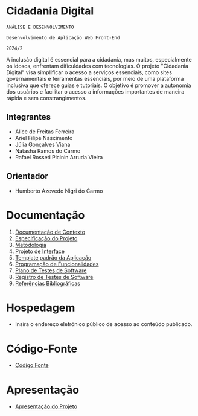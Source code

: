 # Cidadania Digital

`ANÁLISE E DESENVOLVIMENTO`

`Desenvolvimento de Aplicação Web Front-End`

`2024/2`

A inclusão digital é essencial para a cidadania, mas muitos, especialmente os idosos, enfrentam dificuldades com tecnologias. O projeto "Cidadania Digital" visa simplificar o acesso a serviços essenciais, como sites governamentais e ferramentas essenciais, por meio de uma plataforma inclusiva que oferece guias e tutoriais. O objetivo é promover a autonomia dos usuários e facilitar o acesso a informações importantes de maneira rápida e sem constrangimentos.

## Integrantes

* Alice de Freitas Ferreira
* Ariel Filipe Nascimento
* Júlia Gonçalves Viana
* Natasha Ramos do Carmo 
* Rafael Rosseti Picinin Arruda  Vieira


## Orientador

* Humberto Azevedo Nigri do Carmo

# Documentação

<ol>
<li><a href="documentos/01-Documentação de Contexto.md"> Documentação de Contexto</a></li>
<li><a href="documentos/02-Especificação do Projeto.md"> Especificação do Projeto</a></li>
<li><a href="documentos/03-Metodologia.md"> Metodologia</a></li>
<li><a href="documentos/04-Projeto de Interface.md"> Projeto de Interface</a></li>
<li><a href="documentos/05-Template padrão da Aplicação.md"> Template padrão da Aplicação</a></li>
<li><a href="documentos/06-Programação de Funcionalidades.md"> Programação de Funcionalidades</a></li>
<li><a href="documentos/07-Plano de Testes de Software.md"> Plano de Testes de Software</a></li>
<li><a href="documentos/08-Registro de Testes de Software.md"> Registro de Testes de Software</a></li>
<li><a href="documentos/09-Referências.md"> Referências Bibliográficas</a></li>
</ol>

# Hospedagem

* Insira o endereço eletrônico público de acesso ao conteúdo publicado. 

# Código-Fonte

* <a href="codigo-fonte/README.md">Código Fonte</a>

# Apresentação

* <a href="apresentacao/README.md">Apresentação do Projeto</a>
